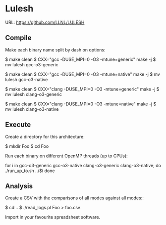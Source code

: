 # Lulesh

URL: https://github.com/LLNL/LULESH

## Compile

Make each binary name split by dash on options:

$ make clean
$ CXX="gcc -DUSE_MPI=0 -O3 -mtune=generic" make -j
$ mv lulesh gcc-o3-generic

$ make clean
$ CXX="gcc -DUSE_MPI=0 -O3 -mtune=native" make -j
$ mv lulesh gcc-o3-native

$ make clean
$ CXX="clang -DUSE_MPI=0 -O3 -mtune=generic" make -j
$ mv lulesh clang-o3-generic

$ make clean
$ CXX="clang -DUSE_MPI=0 -O3 -mtune=native" make -j
$ mv lulesh clang-o3-native

## Execute

Create a directory for this architecture:

$ mkdir Foo
$ cd Foo

Run each binary on different OpenMP threads (up to CPUs):

for i in gcc-o3-generic gcc-o3-native clang-o3-generic clang-o3-native; do
  ./run_up_to.sh ../$i
done

## Analysis

Create a CSV with the comparisons of all modes against all modes::

$ cd ..
$ ./read_logs.pl Foo > foo.csv

Import in your favourite spreadsheet software.
